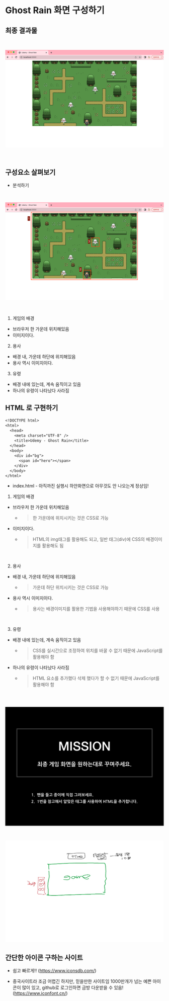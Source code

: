 # Ghost Rain 화면 구성하기

## 최종 결과물

<br>

![s](./img/Ghost_Rain.png)

<br>

## 구성요소 살펴보기

- 분석하기

<br>

![s](./img/Ghost_Rain_분석.png)

<br>

1. 게임의 배경

- 브라우저 한 가운데 위치해있음
- 이미지이다.

2. 용사

- 배경 내, 가운데 하단에 위치해있음
- 용사 역시 이미지이다.

3. 유령

- 배경 내에 있는데, 계속 움직이고 있음
- 하나의 유령이 나타났다 사라짐

## HTML 로 구현하기

```
<!DOCTYPE html>
<html>
  <head>
    <meta charset="UTF-8" />
    <title>Udemy - Ghost Rain</title>
  </head>
  <body>
    <div id="bg">
      <span id="hero"></span>
    </div>
  </body>
</html>
```

- index.html - 아직까진 실행시 하얀화면으로 아무것도 안 나오는게 정상임!

1. 게임의 배경

- 브라우저 한 가운데 위치해있음

  - > 한 가운데에 위치시키는 것은 CSS로 가능

- 이미지이다.

  - > HTML의 img태그를 활용해도 되고, 일반 태그(div)에 CSS의 배경이미지를 활용해도 됨

  <br>

2. 용사

- 배경 내, 가운데 하단에 위치해있음
  - > 가운데 하단 위치시키는 것은 CSS로 가능
- 용사 역시 이미지이다.

  - > 용사는 배경이미지를 활용한 기법을 사용해야하기 때문에 CSS를 사용

  <br>

3. 유령

- 배경 내에 있는데, 계속 움직이고 있음
  - > CSS를 실시간으로 조정하여 위치를 바꿀 수 없기 때문에 JavaScript를 활용해야 함
- 하나의 유령이 나타났다 사라짐

  - > HTML 요소를 추가했다 삭제 했다가 할 수 없기 때문에 JavaScript를 활용해야 함

  <br>
  <br>

![s](./img/MISSION.jpeg)

<br>

![s](./img/my_game.jpg)

## 간단한 아이콘 구하는 사이트

- 쉽고 빠르게!! (https://www.iconsdb.com/)

- 중국사이트라 조금 어렵긴 하지만, 믿을만한 사이트임 1000만개가 넘는 예쁜 아이콘이 많이 있고, github로 로그인하면 금방 다운받을 수 있음!(https://www.iconfont.cn/)
